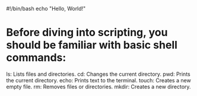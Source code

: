 #!/bin/bash
echo "Hello, World!"



# Before diving into scripting, you should be familiar with basic shell commands:
ls: Lists files and directories.
cd: Changes the current directory.
pwd: Prints the current directory.
echo: Prints text to the terminal.
touch: Creates a new empty file.
rm: Removes files or directories.
mkdir: Creates a new directory.
